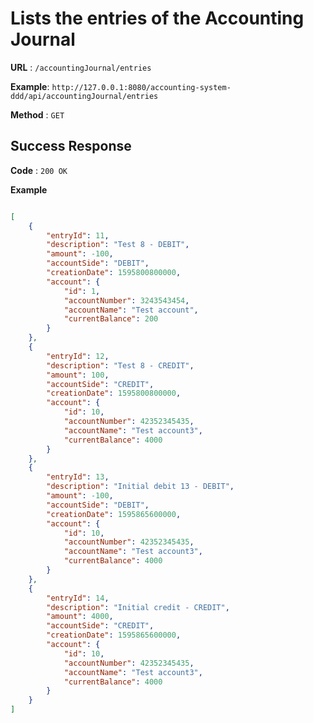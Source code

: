 # Lists the entries of the Accounting Journal

**URL** : `/accountingJournal/entries`

**Example**: `http://127.0.0.1:8080/accounting-system-ddd/api/accountingJournal/entries`

**Method** : `GET`

## Success Response

**Code** : `200 OK`

 
**Example**

````json

[
    {
        "entryId": 11,
        "description": "Test 8 - DEBIT",
        "amount": -100,
        "accountSide": "DEBIT",
        "creationDate": 1595800800000,
        "account": {
            "id": 1,
            "accountNumber": 3243543454,
            "accountName": "Test account",
            "currentBalance": 200
        }
    },
    {
        "entryId": 12,
        "description": "Test 8 - CREDIT",
        "amount": 100,
        "accountSide": "CREDIT",
        "creationDate": 1595800800000,
        "account": {
            "id": 10,
            "accountNumber": 42352345435,
            "accountName": "Test account3",
            "currentBalance": 4000
        }
    },
    {
        "entryId": 13,
        "description": "Initial debit 13 - DEBIT",
        "amount": -100,
        "accountSide": "DEBIT",
        "creationDate": 1595865600000,
        "account": {
            "id": 10,
            "accountNumber": 42352345435,
            "accountName": "Test account3",
            "currentBalance": 4000
        }
    },
    {
        "entryId": 14,
        "description": "Initial credit - CREDIT",
        "amount": 4000,
        "accountSide": "CREDIT",
        "creationDate": 1595865600000,
        "account": {
            "id": 10,
            "accountNumber": 42352345435,
            "accountName": "Test account3",
            "currentBalance": 4000
        }
    }
]

````

